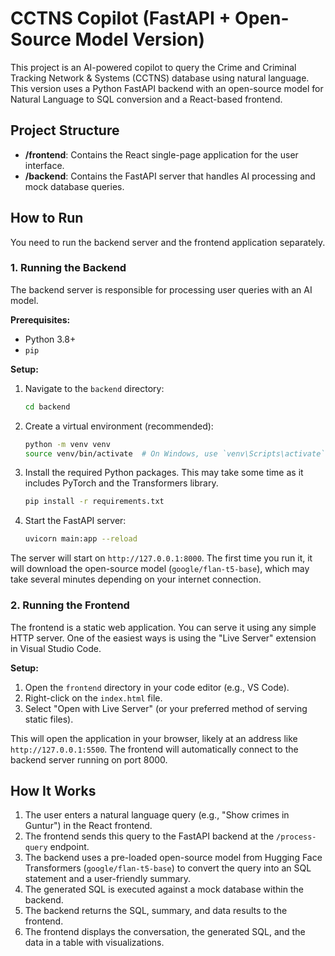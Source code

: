 # CCTNS Copilot (FastAPI + Open-Source Model Version)

This project is an AI-powered copilot to query the Crime and Criminal Tracking Network & Systems (CCTNS) database using natural language. This version uses a Python FastAPI backend with an open-source model for Natural Language to SQL conversion and a React-based frontend.

## Project Structure

- **/frontend**: Contains the React single-page application for the user interface.
- **/backend**: Contains the FastAPI server that handles AI processing and mock database queries.

## How to Run

You need to run the backend server and the frontend application separately.

### 1. Running the Backend

The backend server is responsible for processing user queries with an AI model.

**Prerequisites:**
- Python 3.8+
- `pip`

**Setup:**
1. Navigate to the `backend` directory:
   ```bash
   cd backend
   ```
2. Create a virtual environment (recommended):
   ```bash
   python -m venv venv
   source venv/bin/activate  # On Windows, use `venv\Scripts\activate`
   ```
3. Install the required Python packages. This may take some time as it includes PyTorch and the Transformers library.
   ```bash
   pip install -r requirements.txt
   ```
4. Start the FastAPI server:
   ```bash
   uvicorn main:app --reload
   ```
The server will start on `http://127.0.0.1:8000`. The first time you run it, it will download the open-source model (`google/flan-t5-base`), which may take several minutes depending on your internet connection.

### 2. Running the Frontend

The frontend is a static web application. You can serve it using any simple HTTP server. One of the easiest ways is using the "Live Server" extension in Visual Studio Code.

**Setup:**
1. Open the `frontend` directory in your code editor (e.g., VS Code).
2. Right-click on the `index.html` file.
3. Select "Open with Live Server" (or your preferred method of serving static files).

This will open the application in your browser, likely at an address like `http://127.0.0.1:5500`. The frontend will automatically connect to the backend server running on port 8000.

## How It Works

1. The user enters a natural language query (e.g., "Show crimes in Guntur") in the React frontend.
2. The frontend sends this query to the FastAPI backend at the `/process-query` endpoint.
3. The backend uses a pre-loaded open-source model from Hugging Face Transformers (`google/flan-t5-base`) to convert the query into an SQL statement and a user-friendly summary.
4. The generated SQL is executed against a mock database within the backend.
5. The backend returns the SQL, summary, and data results to the frontend.
6. The frontend displays the conversation, the generated SQL, and the data in a table with visualizations.
